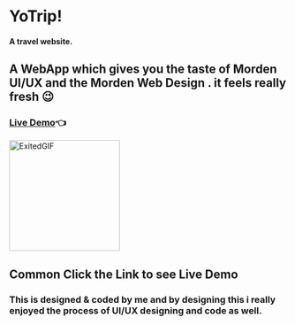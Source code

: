 # YoTrip!

#### A travel website.

## A WebApp which gives you the taste of Morden UI/UX and the Morden Web Design . it feels really fresh 😉

### [Live Demo](https://abhay-on-git.github.io/YoTrip)👈

<img src="https://media.giphy.com/media/it6W8D4FfvaPC/giphy.gif" alt="ExitedGIF" width="200">

## Common Click the Link to see Live Demo

### This is designed & coded by me and by designing this i really enjoyed the process of UI/UX designing and code as well.

